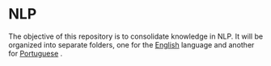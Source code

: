 # NLP

The objective of this repository is to consolidate knowledge in NLP. It will be organized into separate folders, one for the [English](https://github.com/Andrercouto/NLP/tree/main/english) language and another for [Portuguese](https://github.com/Andrercouto/NLP/tree/main/portugues) .
